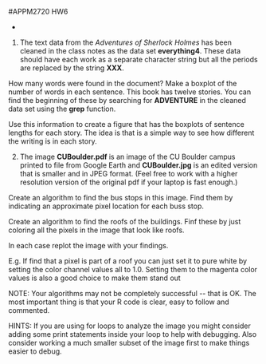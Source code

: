 #APPM2720 HW6

-

1) The text data from the *Adventures of Sherlock Holmes* has been cleaned in the class notes as the data set **everything4**. These data should have each work as a separate character string but all the periods are replaced by the string **XXX**.  

How many words were found in the document? Make a boxplot of the number of words in each sentence. This book has twelve stories. You can find the beginning of these by searching for **ADVENTURE** in the cleaned data set using the **grep** function. 

Use this information to create a figure that has the boxplots of sentence lengths for each story. The idea is that is a simple way to see how different the writing is in each story. 

2) The image **CUBoulder.pdf** is an image of the CU Boulder campus printed to file from Google Earth and **CUBoulder.jpg** is an edited version that is smaller and in JPEG format.  (Feel free to work with a higher resolution version of the original pdf if your laptop is fast enough.)

Create an algorithm to find the bus stops in this image. Find them by indicating an approximate  pixel location for each buss stop. 

Create an algorithm to find the roofs of the buildings. Finf these by just coloring all the pixels in the image that look like roofs. 

In each case replot the image with your findings. 

E.g. If find that a pixel is part of a roof you can just set it to pure white by setting the color channel values all to 1.0. Setting them to the magenta color values is also a good choice to make them stand out  

NOTE: Your algorithms may not be completely successful -- that is OK. The most important thing is that your R code is clear, easy to follow and commented. 

HINTS: If you are using for loops to analyze the image you might consider adding some print statements inside your loop to help with debugging. 
Also consider working a much smaller subset of the image first to make things easier to debug. 

 


